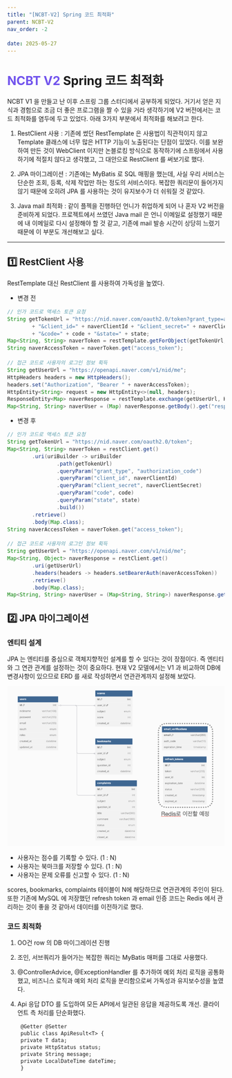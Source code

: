 ```yaml
---
title: "[NCBT-V2] Spring 코드 최적화"
parent: NCBT-V2
nav_order: -2

date: 2025-05-27
---
```


# <span style="color: #7153ED; font-weight: bold;">NCBT V2 </span> Spring 코드 최적화

NCBT V1 을 만들고 난 이후 스프링 그룹 스터디에서 공부하게 되었다. 거기서 얻은 지식과 경험으로 조금 더 좋은 프로그램을 짤 수 있을 거라 생각하기에 V2 버전에서는 코드 최적화를 염두에 두고 있었다. 아래 3가지 부분에서 최적화를 해보려고 한다.

1. RestClient 사용 : 기존에 썼던 RestTemplate 은 사용법이 직관적이지 않고 Template 클래스에 너무 많은 HTTP 기능이 노출된다는 단점이 있었다. 이를 보완하여 만든 것이 WebClient 이지만 논블로킹 방식으로 동작하기에 스프링에서 사용하기에 적절치 않다고 생각했고, 그 대안으로 RestClient 를 써보기로 했다.

2. JPA 마이그레이션 : 기존에는 MyBatis 로 SQL 매핑을 했는데, 사실 우리 서비스는 단순한 조회, 등록, 삭제 작업만 하는 정도의 서비스이다. 복잡한 쿼리문이 들어가지 않기 때문에 오히려 JPA 를 사용하는 것이 유지보수가 더 쉬워질 것 같았다.

3. Java mail 최적화 : 같이 플젝을 진행하던 언니가 취업하게 되어 나 혼자 V2 버전을 준비하게 되었다. 프로젝트에서 쓰였던 Java mail 은 언니 이메일로 설정했기 때문에 내 이메일로 다시 설정해야 할 것 같고, 기존에 mail 발송 시간이 상당히 느렸기 때문에 이 부분도 개선해보고 싶다.

---

## 1️⃣  RestClient 사용

RestTemplate 대신 RestClient 를 사용하여 가독성을 높였다.

- 변경 전

``` java
// 인가 코드로 액세스 토큰 요청
String getTokenUrl = "https://nid.naver.com/oauth2.0/token?grant_type=authorization_code"
        + "&client_id=" + naverClientId + "&client_secret=" + naverClientSecret
        + "&code=" + code + "&state=" + state;
Map<String, String> naverToken = restTemplate.getForObject(getTokenUrl, Map.class);
String naverAccessToken = naverToken.get("access_token");

// 접근 코드로 사용자의 로그인 정보 획득
String getUserUrl = "https://openapi.naver.com/v1/nid/me";
HttpHeaders headers = new HttpHeaders();
headers.set("Authorization", "Bearer " + naverAccessToken);
HttpEntity<String> request = new HttpEntity<>(null, headers);
ResponseEntity<Map> naverResponse = restTemplate.exchange(getUserUrl, HttpMethod.GET, request, Map.class);
Map<String, String> naverUser = (Map) naverResponse.getBody().get("response");
```

- 변경 후 

``` java
// 인가 코드로 액세스 토큰 요청
String getTokenUrl = "https://nid.naver.com/oauth2.0/token";
Map<String, String> naverToken = restClient.get()
        .uri(uriBuilder -> uriBuilder
                .path(getTokenUrl)
                .queryParam("grant_type", "authorization_code")
                .queryParam("client_id", naverClientId)
                .queryParam("client_secret", naverClientSecret)
                .queryParam("code", code)
                .queryParam("state", state)
                .build())
        .retrieve()
        .body(Map.class);
String naverAccessToken = naverToken.get("access_token");

// 접근 코드로 사용자의 로그인 정보 획득
String getUserUrl = "https://openapi.naver.com/v1/nid/me";
Map<String, Object> naverResponse = restClient.get()
        .uri(getUserUrl)
        .headers(headers -> headers.setBearerAuth(naverAccessToken))
        .retrieve()
        .body(Map.class);
Map<String, String> naverUser = (Map<String, String>) naverResponse.get("response");
```

## 2️⃣  JPA 마이그레이션

### 엔티티 설계

JPA 는 엔티티를 중심으로 객체지향적인 설계를 할 수 있다는 것이 장점이다. 즉 엔티티와 그 연관 관계를 설정하는 것이 중요하다. 현재 V2 모델에서는 V1 과 비교하여 DB에 변경사항이 있으므로 ERD 를 새로 작성하면서 연관관계까지 설정해 보았다.

<img src="/assets/images/pages/projects/ncbt-v2/스크린샷 2025-05-30 오후 11.19.36.png">

- 사용자는 점수를 기록할 수 있다. (1 : N)
- 사용자는 북마크를 저장할 수 있다. (1 : N)
- 사용자는 문제 오류를 신고할 수 있다. (1 : N)

scores, bookmarks, complaints 테이블이 N에 해당하므로 연관관계의 주인이 된다. 또한 기존에 MySQL 에 저장했던 refresh token 과 email 인증 코드는 Redis 에서 관리하는 것이 좋을 것 같아서 데이터를 이전하기로 했다.

### 코드 최적화

1. OO건 row 의 DB 마이그레이션 진행

2. 조인, 서브쿼리가 들어가는 복잡한 쿼리는 MyBatis 매퍼를 그대로 사용했다.

3. @ControllerAdvice, @ExceptionHandler 를 추가하여 예외 처리 로직을 공통화했고, 비즈니스 로직과 예외 처리 로직을 분리함으로써 가독성과 유지보수성을 높였다.

4. Api 응답 DTO 를 도입하여 모든 API에서 일관된 응답을 제공하도록 개선. 클라이언트 측 처리를 단순화했다.

        @Getter @Setter
        public class ApiResult<T> {
        private T data;
        private HttpStatus status;
        private String message;
        private LocalDateTime dateTime;
        }


